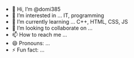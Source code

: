- 👋 Hi, I’m @domi385
- 👀 I’m interested in ... IT, programming
- 🌱 I’m currently learning ... C++, HTML, CSS, JS
- 💞️ I’m looking to collaborate on ...
- 📫 How to reach me ...
- 😄 Pronouns: ...
- ⚡ Fun fact: ...

<!---
domi385/domi385 is a ✨ special ✨ repository because its `README.md` (this file) appears on your GitHub profile.
You can click the Preview link to take a look at your changes.
--->

